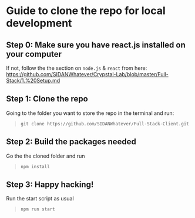 # Guide to clone the repo for local development

## Step 0: Make sure you have react.js installed on your computer
If not, follow the the section on `node.js` & `react` from here: https://github.com/SIDANWhatever/Crypstal-Lab/blob/master/Full-Stack/1.%20Setup.md

## Step 1: Clone the repo
Going to the folder you want to store the repo in the terminal and run:
>```
>git clone https://github.com/SIDANWhatever/Full-Stack-Client.git
>```

## Step 2: Build the packages needed
Go the the cloned folder and run
>```
>npm install
>```

## Step 3: Happy hacking!
Run the start script as usual
>```
>npm run start
>```
